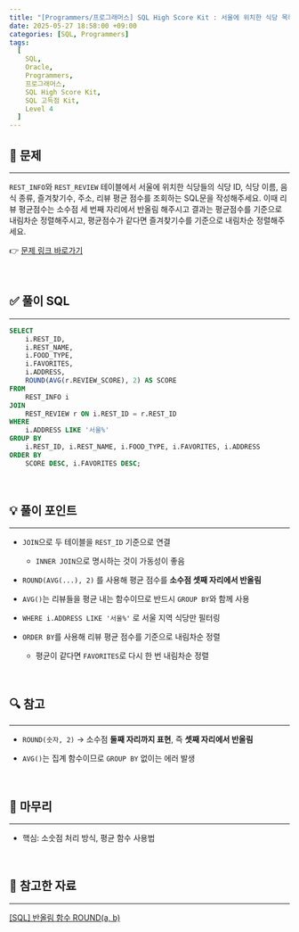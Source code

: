 ```yaml
---
title: "[Programmers/프로그래머스] SQL High Score Kit : 서울에 위치한 식당 목록 출력하기 (MySQL)"
date: 2025-05-27 18:58:00 +09:00
categories: [SQL, Programmers]
tags:
  [
    SQL,
    Oracle,
    Programmers,
    프로그래머스,
    SQL High Score Kit,
    SQL 고득점 Kit,
    Level 4
  ]
---
```


<!-- ========================================================================== -->

## 📌 문제

---

`REST_INFO`와 `REST_REVIEW` 테이블에서 서울에 위치한 식당들의 식당 ID, 식당 이름, 음식 종류, 즐겨찾기수, 주소, 리뷰 평균 점수를 조회하는 SQL문을 작성해주세요. 이때 리뷰 평균점수는 소수점 세 번째 자리에서 반올림 해주시고 결과는 평균점수를 기준으로 내림차순 정렬해주시고, 평균점수가 같다면 즐겨찾기수를 기준으로 내림차순 정렬해주세요.

👉 [문제 링크 바로가기](https://school.programmers.co.kr/learn/courses/30/lessons/131118)

<br/>

<!-- ========================================================================== -->

## ✅ 풀이 SQL

---

```sql
SELECT
    i.REST_ID,
    i.REST_NAME,
    i.FOOD_TYPE,
    i.FAVORITES,
    i.ADDRESS,
    ROUND(AVG(r.REVIEW_SCORE), 2) AS SCORE
FROM
    REST_INFO i
JOIN
    REST_REVIEW r ON i.REST_ID = r.REST_ID
WHERE
    i.ADDRESS LIKE '서울%'
GROUP BY
    i.REST_ID, i.REST_NAME, i.FOOD_TYPE, i.FAVORITES, i.ADDRESS
ORDER BY
    SCORE DESC, i.FAVORITES DESC;
```

<br/>

<!-- ========================================================================== -->

## 💡 풀이 포인트

---

- `JOIN`으로 두 테이블을 `REST_ID` 기준으로 연결

  - `INNER JOIN`으로 명시하는 것이 가동성이 좋음

- `ROUND(AVG(...), 2)` 를 사용해 평균 점수를 **소수점 셋째 자리에서 반올림**

- `AVG()`는 리뷰들을 평균 내는 함수이므로 반드시 `GROUP BY`와 함께 사용

- `WHERE i.ADDRESS LIKE '서울%'` 로 서울 지역 식당만 필터링

- `ORDER BY`를 사용해 리뷰 평균 점수를 기준으로 내림차순 정렬

  - 평균이 같다면 `FAVORITES`로 다시 한 번 내림차순 정렬

<br/>

<!-- ========================================================================== -->

## 🔍 참고

---

- `ROUND(숫자, 2)` → 소수점 **둘째 자리까지 표현**, 즉 **셋째 자리에서 반올림**

- `AVG()`는 집계 함수이므로 `GROUP BY` 없이는 에러 발생

<br/>

<!-- ========================================================================== -->

## 🧩 마무리

---

- 핵심: 소숫점 처리 방식, 평균 함수 사용법

<br/>

<!-- ========================================================================== -->

## 🔗 참고한 자료

---

<a href="https://sukstory.tistory.com/entry/SQL-ROUND%EB%A5%BC-%ED%99%9C%EC%9A%A9%ED%95%9C-%EC%A1%B0%ED%9A%8C">[SQL] 반올림 함수 ROUND(a, b)</a>

<br/>
